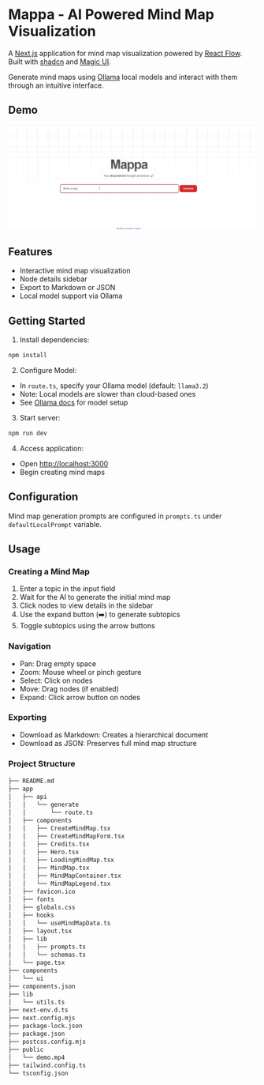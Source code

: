 # Mappa - AI Powered Mind Map Visualization

A [Next.js](https://nextjs.org) application for mind map visualization powered by [React Flow](https://reactflow.dev/). Built with [shadcn](https://ui.shadcn.com/) and [Magic UI](https://magicui.design/).

Generate mind maps using [Ollama](https://ollama.com/) local models and interact with them through an intuitive interface.

## Demo

[![Demo](https://raw.githubusercontent.com/TheMimikyu/mappa/refs/heads/main/public/demo.png)](https://raw.githubusercontent.com/TheMimikyu/mappa/refs/heads/main/public/demo.mp4)


## Features

- Interactive mind map visualization
- Node details sidebar
- Export to Markdown or JSON
- Local model support via Ollama

## Getting Started

1. Install dependencies:
```bash
npm install
```

2. Configure Model:
- In `route.ts`, specify your Ollama model (default: `llama3.2`)
- Note: Local models are slower than cloud-based ones
- See [Ollama docs](https://github.com/ollama/ollama/blob/main/README.md#quickstart) for model setup

3. Start server:
```bash
npm run dev
```

4. Access application:
- Open [http://localhost:3000](http://localhost:3000)
- Begin creating mind maps

## Configuration

Mind map generation prompts are configured in `prompts.ts` under `defaultLocalPrompt` variable.

## Usage

### Creating a Mind Map
1. Enter a topic in the input field
2. Wait for the AI to generate the initial mind map
3. Click nodes to view details in the sidebar
4. Use the expand button (➡️) to generate subtopics
5. Toggle subtopics using the arrow buttons

### Navigation
- Pan: Drag empty space
- Zoom: Mouse wheel or pinch gesture
- Select: Click on nodes
- Move: Drag nodes (if enabled)
- Expand: Click arrow button on nodes

### Exporting
- Download as Markdown: Creates a hierarchical document
- Download as JSON: Preserves full mind map structure

### Project Structure

```
├── README.md
├── app
│   ├── api
│   │   └── generate
│   │       └── route.ts
│   ├── components
│   │   ├── CreateMindMap.tsx
│   │   ├── CreateMindMapForm.tsx
│   │   ├── Credits.tsx
│   │   ├── Hero.tsx
│   │   ├── LoadingMindMap.tsx
│   │   ├── MindMap.tsx
│   │   ├── MindMapContainer.tsx
│   │   └── MindMapLegend.tsx
│   ├── favicon.ico
│   ├── fonts
│   ├── globals.css
│   ├── hooks
│   │   └── useMindMapData.ts
│   ├── layout.tsx
│   ├── lib
│   │   ├── prompts.ts
│   │   └── schemas.ts
│   └── page.tsx
├── components
│   └── ui
├── components.json
├── lib
│   └── utils.ts
├── next-env.d.ts
├── next.config.mjs
├── package-lock.json
├── package.json
├── postcss.config.mjs
├── public
│   └── demo.mp4
├── tailwind.config.ts
└── tsconfig.json
```
